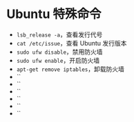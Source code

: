 # Ubuntu 特殊命令

 
- `lsb_release -a`，查看发行代号 
- `cat /etc/issue`，查看 Ubuntu 发行版本
- `sudo ufw disable`，禁用防火墙
- `sudo ufw enable`，开启防火墙
- `apt-get remove iptables`，卸载防火墙
- ``
- ``
- ``
- ``
- ``
- ``

